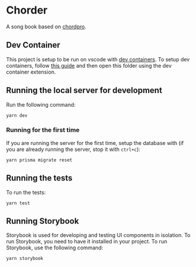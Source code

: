 # Chorder

A song book based on [chordpro](https://www.chordpro.org/).

## Dev Container

This project is setup to be run on vscode with [dev containers](https://code.visualstudio.com/docs/devcontainers/containers). To setup dev containers, follow [this guide](https://code.visualstudio.com/docs/devcontainers/containers) and then open this folder using the dev container extension.

## Running the local server for development

Run the following command:

```
yarn dev
```

### Running for the first time

If you are running the server for the first time, setup the database with (if you are already running the server, stop it with `ctrl+c`):

    yarn prisma migrate reset

## Running the tests

To run the tests:

    yarn test

## Running Storybook

Storybook is used for developing and testing UI components in isolation. To run Storybook, you need to have it installed in your project. To run Storybook, use the following command:

```
yarn storybook
```
